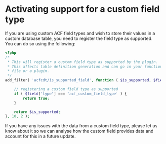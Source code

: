 # Activating support for a custom field type

If you are using custom ACF field types and wish to store their values in a custom database table, you need to register the field type as supported. You can do so using the following:

```php
<?php
/*
 * This will register a custom field type as supported by the plugin. 
 * This affects table definition generation and can go in your functions.php 
 * file or a plugin.
 */
add_filter( 'acfcdt/is_supported_field', function ( $is_supported, $field ) {

	// registering a custom field type as supported
	if ( $field['type'] === 'acf_custom_field_type' ) {
		return true;
	}

	return $is_supported;
}, 10, 2 );
```

If you have any issues with the data from a custom field type, please let us know about it so we can analyse how the custom field provides data and account for this in a future update.